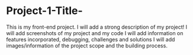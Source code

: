 # Project-1-Title-
This is my front-end project. 
I will add a strong description of my project!
I will add screenshots of my project and my code
I will add information on features incorporated, debugging, challenges and solutions
I will add images/information of the project scope and the building process. 
